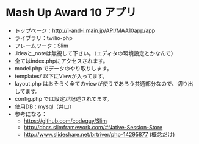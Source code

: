 # Mash Up Award 10 アプリ
- トップページ：http://i-and-i.main.jp/API/MAA10app/app
- ライブラリ：twilio-php
- フレームワーク：Slim
- .ideaと_noteは無視して下さい。（エディタの環境設定とかなんで）
- 全てはindex.phpにアクセスされます。
- model.php でデータのやり取りします。
- templates/ 以下にViewが入ってます。
- layout.php はおそらく全てのviewが使うであろう共通部分なので、切り出してます。
- config.php では設定が記述されてます。
- 使用DB：mysql（井口）
- 参考になる：
    - https://github.com/codeguy/Slim
    - http://docs.slimframework.com/#Native-Session-Store
    - http://www.slideshare.net/brtriver/php-14295877 (概念だけ)